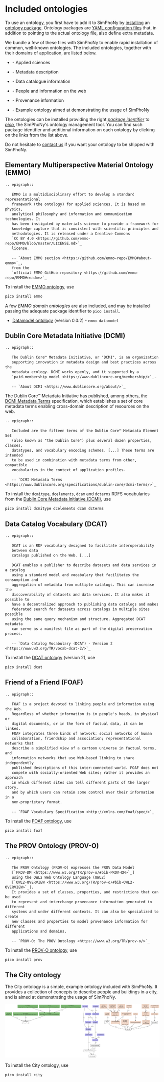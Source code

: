 # Included ontologies

To use an ontology, you first have to add it to SimPhoNy by
[installing](pico.md#pico-install) an [ontology package](packages.md).
Ontology packages are
[YAML configuration files](https://en.wikipedia.org/wiki/YAML) that, in
addition to pointing to the actual ontology file, also define extra metadata.

We bundle a few of these files with SimPhoNy to enable rapid installation of
common, well-known ontologies. The included ontologies, together with their
domains of application, are listed below.

- [](#elementary-multiperspective-material-ontology-emmo)
  \- Applied sciences

- [](#dublin-core-metadata-initiative-dcmi)
  \- Metadata description

- [](#data-catalog-vocabulary-dcat)
  \- Data catalogue information

- [](#friend-of-a-friend-foaf)
  \- People and information on the web

- [](#the-prov-ontology-prov-o)
  \- Provenance information

- [](#the-city-ontology)
  \- Example ontology aimed at demonstrating the usage of SimPhoNy

The ontologies can be installed providing the right
_[package identifier](packages.md#keywords)_ to
[_pico_](pico.md), the SimPhoNy's ontology management tool. You can
find such package identifier and additional information on each ontology by
clicking on the links from the list above.

Do not hesitate to
[contact us](../../contact.md) if you want your ontology to be shipped with
SimPhoNy.

## Elementary Multiperspective Material Ontology (EMMO)

```{eval-rst}
.. epigraph::

   EMMO is a multidisciplinary effort to develop a standard representational
   framework (the ontology) for applied sciences. It is based on physics,
   analytical philosophy and information and communication technologies. It
   has been instigated by materials science to provide a framework for
   knowledge capture that is consistent with scientific principles and
   methodologies. It is released under a Creative Commons
   `CC BY 4.0 <https://github.com/emmo-repo/EMMO/blob/master/LICENSE.md>`_
   license.

   -- `About EMMO section <https://github.com/emmo-repo/EMMO#about-emmo>`_,
   from the
   `official EMMO GitHub repository <https://github.com/emmo-repo/EMMO#readme>`_
```

To install the [EMMO ontology](https://emmo-repo.github.io/), use

```sh
pico install emmo
```

A few _EMMO domain ontologies_ are also included, and
may be installed passing the adequate package identifier to `pico install`.

- [Datamodel ontology](https://github.com/emmo-repo/datamodel-ontology)
  (version 0.0.2) - `emmo-datamodel`

## Dublin Core Metadata Initiative (DCMI)

```{eval-rst}
.. epigraph::

   The Dublin Core™ Metadata Initiative, or "DCMI", is an organization
   supporting innovation in metadata design and best practices across the
   metadata ecology. DCMI works openly, and it supported by a
   `paid-membership model <https://www.dublincore.org/membership/>`_.

   -- `About DCMI <https://www.dublincore.org/about/>`_
```

The Dublin Core™ Metadata Initiative has published, among others, the
[DCMI Metadata Terms](https://www.dublincore.org/specifications/dublin-core/dcmi-terms/)
specification, which establishes a set of core metadata terms enabling
cross-domain description of resources on the web.

```{eval-rst}
.. epigraph::

   Included are the fifteen terms of the Dublin Core™ Metadata Element Set
   (also known as "the Dublin Core") plus several dozen properties, classes,
   datatypes, and vocabulary encoding schemes. [...] These terms are intended
   to be used in combination with metadata terms from other, compatible
   vocabularies in the context of application profiles.

   -- `DCMI Metadata Terms <https://www.dublincore.org/specifications/dublin-core/dcmi-terms/>`_
```

To install the `dcmitype`, `dcelements`, `dcam` and `dcterms` RDFS vocabularies
from the
[Dublin Core Metadata Initiative (DCMI)](https://www.dublincore.org/specifications/dublin-core/dcmi-terms/),
use

```sh
pico install dcmitype dcelements dcam dcterms
```

## Data Catalog Vocabulary (DCAT)

```{eval-rst}
.. epigraph::

   DCAT is an RDF vocabulary designed to facilitate interoperability
   between data
   catalogs published on the Web. [...]

   DCAT enables a publisher to describe datasets and data services in a catalog
   using a standard model and vocabulary that facilitates the consumption and
   aggregation of metadata from multiple catalogs. This can increase the
   discoverability of datasets and data services. It also makes it possible to
   have a decentralized approach to publishing data catalogs and makes
   federated search for datasets across catalogs in multiple sites possible
   using the same query mechanism and structure. Aggregated DCAT metadata
   can serve as a manifest file as part of the digital preservation process.

   -- `Data Catalog Vocabulary (DCAT) - Version 2 <https://www.w3.org/TR/vocab-dcat-2/>`_
```

To install the [DCAT ontology](https://www.w3.org/TR/vocab-dcat-2/)
(version 2), use

```sh
pico install dcat
```

## Friend of a Friend (FOAF)

```{eval-rst}
.. epigraph::

   FOAF is a project devoted to linking people and information using the Web.
   Regardless of whether information is in people's heads, in physical or
   digital documents, or in the form of factual data, it can be linked.
   FOAF integrates three kinds of network: social networks of human
   collaboration, friendship and association; representational networks that
   describe a simplified view of a cartoon universe in factual terms, and
   information networks that use Web-based linking to share independently
   published descriptions of this inter-connected world. FOAF does not
   compete with socially-oriented Web sites; rather it provides an approach
   in which different sites can tell different parts of the larger story,
   and by which users can retain some control over their information in a
   non-proprietary format.

   -- `FOAF Vocabulary Specification <http://xmlns.com/foaf/spec/>`_
```

To install the [FOAF ontology](http://xmlns.com/foaf/spec/), use

```sh
pico install foaf
```

## The PROV Ontology (PROV-O)

```{eval-rst}
.. epigraph::

   The PROV Ontology (PROV-O) expresses the PROV Data Model
   [`PROV-DM <https://www.w3.org/TR/prov-o/#bib-PROV-DM>`_]
   using the OWL2 Web Ontology Language (OWL2)
   [`OWL2-OVERVIEW <https://www.w3.org/TR/prov-o/#bib-OWL2-OVERVIEW>`_].
   It provides a set of classes, properties, and restrictions that can be used
   to represent and interchange provenance information generated in different
   systems and under different contexts. It can also be specialized to create
   new classes and properties to model provenance information for different
   applications and domains.

   -- `PROV-O: The PROV Ontology <https://www.w3.org/TR/prov-o/>`_
```

To install the [PROV-O ontology](https://www.w3.org/TR/prov-o/), use

```sh
pico install prov
```

## The City ontology

The City ontology is a simple, example ontology included with SimPhoNy. It
provides a collection of concepts to describe people and buildings in a city,
and is aimed at demonstrating the usage of SimPhoNy.

![ontology2dot sample image](../../_static/ontology2dot.png)

To install the City ontology, use

```sh
pico install city
```
